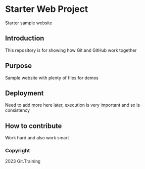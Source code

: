 # Starter Web Project

Starter sample website

## Introduction
This repository is for showing how Git and GitHub work together

## Purpose

Sample website with plenty of files for demos

## Deployment

Need to add more here later, execution is very important and so is consistency
 
## How to contribute

Work hard and also work smart

### Copyright

2023 Git.Training